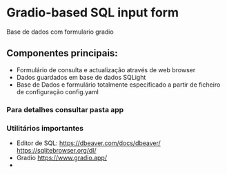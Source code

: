 # Gradio-based SQL input form

Base de dados com formulario gradio

## Componentes principais:

- Formulário de consulta e actualização através de web browser
- Dados guardados em base de dados SQLight
- Base de Dados e formulário totalmente especificado a partir de ficheiro de configuração config.yaml 

### Para detalhes consultar pasta app

### Utilitários importantes

- Editor de SQL: https://dbeaver.com/docs/dbeaver/ https://sqlitebrowser.org/dl/
- Gradio https://www.gradio.app/
- 